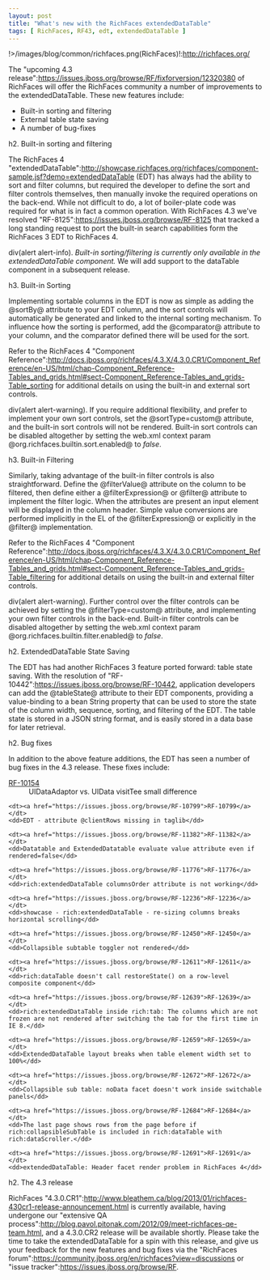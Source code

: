 ```yaml
---
layout: post
title: "What's new with the RichFaces extendedDataTable"
tags: [ RichFaces, RF43, edt, extendedDataTable ]
---
```


!>/images/blog/common/richfaces.png(RichFaces)!:http://richfaces.org/

The "upcoming 4.3 release":https://issues.jboss.org/browse/RF/fixforversion/12320380 of RichFaces will offer the RichFaces community a number of improvements to the extendedDataTable.  These new features include:

* Built-in sorting and filtering
* External table state saving
* A number of bug-fixes

h2. Built-in sorting and filtering

The RichFaces 4 "extendedDataTable":http://showcase.richfaces.org/richfaces/component-sample.jsf?demo=extendedDataTable (EDT) has always had the ability to sort and filter columns, but required the developer to define the sort and filter controls themselves, then manually invoke the required operations on the back-end.  While not difficult to do, a lot of boiler-plate code was required for what is in fact a common operation.  With RichFaces 4.3 we've resolved "RF-8125":https://issues.jboss.org/browse/RF-8125 that tracked a long standing request to port the built-in search capabilities form the RichFaces 3 EDT to RichFaces 4.

div(alert alert-info). *Built-in sorting/filtering is currently only available in the extendedDataTable component.*  We will add support to the dataTable component in a subsequent release.

h3. Built-in Sorting

Implementing sortable columns in the EDT is now as simple as adding the @sortBy@ attribute to your EDT column, and the sort controls will automatically be generated and linked to the internal sorting mechanism.  To influence how the sorting is performed, add the @comparator@ attribute to your column, and the comparator defined there will be used for the sort.

Refer to the RichFaces 4 "Component Reference":http://docs.jboss.org/richfaces/4.3.X/4.3.0.CR1/Component_Reference/en-US/html/chap-Component_Reference-Tables_and_grids.html#sect-Component_Reference-Tables_and_grids-Table_sorting for additional details on using the built-in and external sort controls.

div(alert alert-warning). If you require additional flexibility, and prefer to implement your own sort controls, set the @sortType=custom@ attribute, and the built-in sort controls will not be rendered.  Built-in sort controls can be disabled altogether by setting the web.xml context param @org.richfaces.builtin.sort.enabled@ to _false_.

h3. Built-in Filtering

Similarly, taking advantage of the built-in filter controls is also straightforward.  Define the @filterValue@ attribute on the column to be filtered, then define either a @filterExpression@ or @filter@ attribute to implement the filter logic.  When the attributes are present an input element will be displayed in the column header.  Simple value conversions are performed implicitly in the EL of the @filterExpression@ or explicitly in the @filter@ implementation.

Refer to the RichFaces 4 "Component Reference":http://docs.jboss.org/richfaces/4.3.X/4.3.0.CR1/Component_Reference/en-US/html/chap-Component_Reference-Tables_and_grids.html#sect-Component_Reference-Tables_and_grids-Table_filtering for additional details on using the built-in and external filter controls.

div(alert alert-warning). Further control over the filter controls can be achieved by setting the @filterType=custom@ attribute, and implementing your own filter controls in the back-end.  Built-in filter controls can be disabled altogether by setting the web.xml context param @org.richfaces.builtin.filter.enabled@ to _false_.

h2. ExtendedDataTable State Saving

The EDT has had another RichFaces 3 feature ported forward: table state saving.  With the resolution of "RF-10442":https://issues.jboss.org/browse/RF-10442, application developers can add the @tableState@ attribute to their EDT components, providing a value-binding to a bean String property that can be used to store the state of the column width, sequence, sorting, and filtering of the EDT.  The table state is stored in a JSON string format, and is easily stored in a data base for later retrieval.

h2. Bug fixes

In addition to the above feature additions, the EDT has seen a number of bug fixes in the 4.3 release.  These fixes include:

<dl class="dl-horizontal">
    <dt><a href="https://issues.jboss.org/browse/RF-10154">RF-10154</a></dt>
    <dd>UIDataAdaptor vs. UIData visitTee small difference</dd>

    <dt><a href="https://issues.jboss.org/browse/RF-10799">RF-10799</a></dt>
    <dd>EDT - attribute @clientRows missing in taglib</dd>

    <dt><a href="https://issues.jboss.org/browse/RF-11382">RF-11382</a></dt>
    <dd>Datatable and ExtendedDatatable evaluate value attribute even if rendered=false</dd>

    <dt><a href="https://issues.jboss.org/browse/RF-11776">RF-11776</a></dt>
    <dd>rich:extendedDataTable columnsOrder attribute is not working</dd>

    <dt><a href="https://issues.jboss.org/browse/RF-12236">RF-12236</a></dt>
    <dd>showcase - rich:extendedDataTable - re-sizing columns breaks horizontal scrolling</dd>

    <dt><a href="https://issues.jboss.org/browse/RF-12450">RF-12450</a></dt>
    <dd>Collapsible subtable toggler not rendered</dd>

    <dt><a href="https://issues.jboss.org/browse/RF-12611">RF-12611</a></dt>
    <dd>rich:dataTable doesn't call restoreState() on a row-level composite component</dd>

    <dt><a href="https://issues.jboss.org/browse/RF-12639">RF-12639</a></dt>
    <dd>rich:extendedDataTable inside rich:tab: The columns which are not frozen are not rendered after switching the tab for the first time in IE 8.</dd>

    <dt><a href="https://issues.jboss.org/browse/RF-12659">RF-12659</a></dt>
    <dd>ExtendedDataTable layout breaks when table element width set to 100%</dd>

    <dt><a href="https://issues.jboss.org/browse/RF-12672">RF-12672</a></dt>
    <dd>Collapsible sub table: noData facet doesn't work inside switchable panels</dd>

    <dt><a href="https://issues.jboss.org/browse/RF-12684">RF-12684</a></dt>
    <dd>The last page shows rows from the page before if rich:collapsibleSubTable is included in rich:dataTable with rich:dataScroller.</dd>

    <dt><a href="https://issues.jboss.org/browse/RF-12691">RF-12691</a></dt>
    <dd>extendedDataTable: Header facet render problem in RichFaces 4</dd>
</dl>

h2. The 4.3 release

RichFaces "4.3.0.CR1":http://www.bleathem.ca/blog/2013/01/richfaces-430cr1-release-announcement.html is currently available, having undergone our "extensive QA process":http://blog.pavol.pitonak.com/2012/09/meet-richfaces-qe-team.html, and a 4.3.0.CR2 release will be available shortly.  Please take the time to take the extendedDataTable for a spin with this release, and give us your feedback for the new features and bug fixes via the "RichFaces forum":https://community.jboss.org/en/richfaces?view=discussions or "issue tracker":https://issues.jboss.org/browse/RF.
